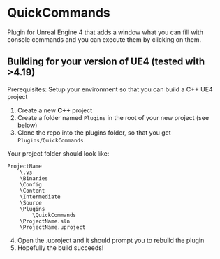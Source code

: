 # QuickCommands
Plugin for Unreal Engine 4 that adds a window what you can fill with console commands and you can execute them by clicking on them.

## Building for your version of UE4 (tested with >4.19)

Prerequisites: Setup your environment so that you can build a C++ UE4 project

1. Create a new **C++** project
2. Create a folder named `Plugins` in the root of your new project (see below)
3. Clone the repo into the plugins folder, so that you get `Plugins/QuickCommands`

Your project folder should look like:

```
ProjectName
    \.vs
    \Binaries
    \Config
    \Content
    \Intermediate
    \Source
    \Plugins
        \QuickCommands
    \ProjectName.sln
    \ProjectName.uproject
```
  
4. Open the .uproject and it should prompt you to rebuild the plugin
5. Hopefully the build succeeds!

